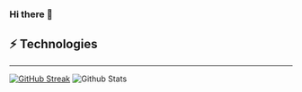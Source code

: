 ### Hi there 👋

## ⚡ Technologies
<!-- 
![JavaScript](https://img.shields.io/badge/-JavaScript-414141?style=for-the-badge&logo=javascript&color=6ad600)
![HTML5](https://img.shields.io/badge/-HTML5-414141?style=for-the-badge&logo=html5&color=6ad600)
![CSS3](https://img.shields.io/badge/-CSS3-414141?style=for-the-badge&logo=css3&color=6ad600)
![Sass](https://img.shields.io/badge/-Sass-414141?style=for-the-badge&logo=sass&color=6ad600)
![Bootstrap](https://img.shields.io/badge/-Bootstrap-414141?style=for-the-badge&logo=bootstrap&color=6ad600)
![React](https://img.shields.io/badge/-React-414141?style=for-the-badge&logo=react&color=6ad600)
![Redux](https://img.shields.io/badge/-Redux-414141?style=for-the-badge&logo=redux&color=6ad600)
![NextJs](https://img.shields.io/badge/-Next%20JS-414141?style=for-the-badge&color=6ad600)
![Git](https://img.shields.io/badge/-Git-414141?style=for-the-badge&logo=git&color=6ad600)
![GitHub](https://img.shields.io/badge/-GitHub-414141?style=for-the-badge&logo=github&color=6ad600)
![VSCode](https://img.shields.io/badge/-VSCode-414141?style=for-the-badge&logo=vscode&color=6ad600)
 -->
---
[![GitHub Streak](https://github-readme-streak-stats.herokuapp.com?user=47vigen&theme=chartreuse-dark&hide_border=true&date_format=M%20j%5B%2C%20Y%5D)](https://git.io/streak-stats)
![Github Stats](https://github-readme-stats.vercel.app/api?username=47vigen&count_private=true&show_icons=true&include_all_commits=true&theme=chartreuse-dark)

[instagram]:https://www.instagram.com/47vigen
